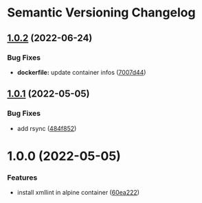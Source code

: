 # Semantic Versioning Changelog

## [1.0.2](https://github.com/deeagle/xmllint-container/compare/v1.0.1...v1.0.2) (2022-06-24)


### Bug Fixes

* **dockerfile:** update container infos ([7007d44](https://github.com/deeagle/xmllint-container/commit/7007d44d1371aee1c2f4ba012a40cf2ced758a4d))

## [1.0.1](https://github.com/deeagle/xmllint-container/compare/v1.0.0...v1.0.1) (2022-05-05)


### Bug Fixes

* add rsync ([484f852](https://github.com/deeagle/xmllint-container/commit/484f852c475f3160605ea501ba4053342afd8968))

# 1.0.0 (2022-05-05)


### Features

* install xmllint in alpine container ([60ea222](https://github.com/deeagle/xmllint-container/commit/60ea2225b85321550733929585f1f6f71e806c1c))
